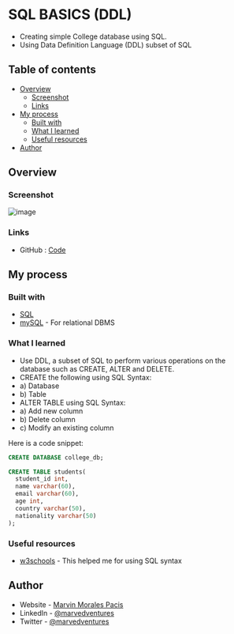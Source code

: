 # SQL BASICS (DDL)

- Creating simple College database using SQL.
- Using Data Definition Language (DDL) subset of SQL


## Table of contents

- [Overview](#overview)
  - [Screenshot](#screenshot)
  - [Links](#links)
- [My process](#my-process)
  - [Built with](#built-with)
  - [What I learned](#what-i-learned)
  - [Useful resources](#useful-resources)
- [Author](#author)

## Overview

### Screenshot

![image](https://user-images.githubusercontent.com/108392678/215437020-e34f6451-3362-486b-8cc2-7cbbecd24cd5.png)


### Links

- GitHub : [Code](https://github.com/marvedventures/sql-basics)

## My process

### Built with

- [SQL](https://beta.reactjs.org/)
- [mySQL](https://www.mysql.com/) - For relational DBMS

### What I learned

- Use DDL, a subset of SQL to perform various operations on the database such as CREATE, ALTER and DELETE.
- CREATE the following using SQL Syntax:
- a) Database
- b) Table
- ALTER TABLE using SQL Syntax:
- a) Add new column
- b) Delete column
- c) Modify an existing column

Here is a code snippet: 

```sql
CREATE DATABASE college_db;

CREATE TABLE students(
  student_id int,
  name varchar(60),
  email varchar(60),
  age int,
  country varchar(50),
  nationality varchar(50)
);
```

### Useful resources

- [w3schools](https://www.w3schools.com/sql/sql_create_db.asp) - This helped me for using SQL syntax

## Author

- Website - [Marvin Morales Pacis](https://marvin-morales-pacis.vercel.app/)
- LinkedIn - [@marvedventures](https://www.linkedin.com/in/marvedventures/)
- Twitter - [@marvedventures](https://www.twitter.com/marvedventures)
